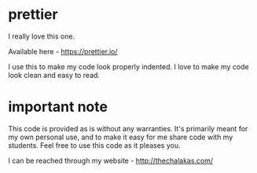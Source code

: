 # prettier

I really love this one. 

Available here - https://prettier.io/

I use this to make my code look properly indented. I love to make my code look clean and easy to read.

# important note 

This code is provided as is without any warranties. It's primarily meant for my own personal use, and to make it easy for me share code with my students. Feel free to use this code as it pleases you.

I can be reached through my website - http://thechalakas.com/